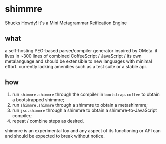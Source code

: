 # shimmre

Shucks Howdy! It's a Mini Metagrammar Reification Engine

## what

a self-hosting PEG-based parser/compiler generator inspired by OMeta. it lives
in ~300 lines of combined CoffeeScript / JavaScript / its own metalanguage and
should be extensible to new languages with minimal effort. currently lacking
amenities such as a test suite or a stable api.

## how

1. run `shimmre.shimmre` through the compiler in `bootstrap.coffee` to obtain a
   bootstrapped shimmre;
2. run `shimmre.shimmre` through a shimmre to obtain a metashimmre;
3. run `jsc.shimmre` through a shimmre to obtain a shimmre-to-JavaScript
   compiler;
4. repeat / combine steps as desired.

shimmre is an experimental toy and any aspect of its functioning or API can and
should be expected to break without notice.

